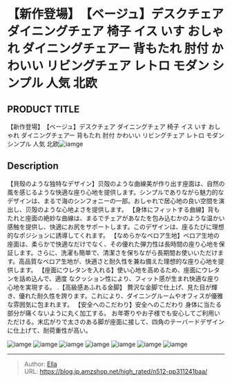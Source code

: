 # 【新作登場】　【ベージュ】デスクチェア ダイニングチェア 椅子 イス いす おしゃれ ダイニングチェアー 背もたれ 肘付 かわいい リビングチェア レトロ モダン シンプル 人気 北欧


## PRODUCT TITLE 

【新作登場】　【ベージュ】デスクチェア ダイニングチェア 椅子 イス いす おしゃれ ダイニングチェアー 背もたれ 肘付 かわいい リビングチェア レトロ モダン シンプル 人気 北欧![iamge](https://b2bfiles1.gigab2b.cn/image/wkseller/301/20230914_1f9dd94a9bcafafd123a593edc1715ce.jpg)

## Description

【貝殼のような独特なデザイン】贝殻のような曲線美が作り出す座面は、自然の風を感じるような快適な座り心地を提供します。シンプルでありながら魅力的なデザインは、まるで海のシンフォニーの一部。おしゃれで居心地の良い空間を演出し、贝殻のような心地よさを提供します。
【身体にフィットする曲線】背もたれと座面の絶妙な曲線は、まるでチェアがあなたを包み込むかのような温かい感触を提供し、快適にお尻をサポートします。このデザインは、座るたびに理想的なポジションに誘導してくれます。
【なめらかなベロア生地】ベロア生地の座面は、柔らかで快適なだけでなく、その優れた弾力性は長時間の座り心地を保証します。さらに、洗濯も簡単で、清潔さを保ちながら長期間お使いいただけます。高品質なベロア生地が、快適さと耐久性を兼ね備えた理想的な座り心地を提供します。
【座面にウレタンを入れる】使い心地を高めるため、座面にウレタンを話め込んで、適度 なクッション性により、フィット感が生まれ快適な座り心地を実現する。
.【高級感あふれる金脚】 贅沢な金脚で仕上げ、見た目が輝き、優れた耐久性を誇ります。これにより、ダイニングルームやオフィスが優雅な雰囲気に包まれます。
【安全へのこだわり】安全へのこだわり 身体に当たる部分が痛くないように丸く加工する。 お年寄りやお子様でも安心してご利用いただける。末広がりで太さのある脚が座面に接して、四角のテーバードデザインに仕上げて、耐荷重性が高い。




![iamge](https://b2bfiles1.gigab2b.cn/image/wkseller/301/20230914_2e2385e48313cca39368f977e90a670c.jpg)
![iamge](https://b2bfiles1.gigab2b.cn/image/wkseller/301/20230914_e70645aad73945a544c34ccf968daad6.jpg)
![iamge](https://b2bfiles1.gigab2b.cn/image/wkseller/301/20230914_cd90319459cbced93028837391412cab.jpg)
![iamge](https://b2bfiles1.gigab2b.cn/image/wkseller/301/20230914_9868a96bd6c279056558c20ffcbf8c2a.jpg)
![iamge](https://b2bfiles1.gigab2b.cn/image/wkseller/301/20230914_53e9d3da70bf59bb034b638be8b0ba3d.jpg)
![iamge](https://b2bfiles1.gigab2b.cn/image/wkseller/301/20230909_180abbf830584069c919825474d77a99.jpg)
![iamge](https://b2bfiles1.gigab2b.cn/image/wkseller/301/20230909_f2372544e05574e79aeb997483bbf32d.jpg)


---

> Author: [Ella](https://blog.jp.amzshop.net/)  
> URL: https://blog.jp.amzshop.net/high_rated/n512-pp311241baa/  

